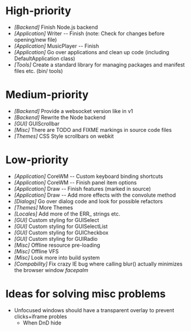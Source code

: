 
# High-priority
* _[Backend]_ Finish Node.js backend
* _[Application]_ Writer -- Finish (note: Check for changes before opening/new file)
* _[Application]_ MusicPlayer -- Finish
* _[Application]_ Go over applications and clean up code (including DefaultApplication class)
* _[Tools]_ Create a standard library for managing packages and manifest files etc. (bin/ tools)

# Medium-priority
* _[Backend]_ Provide a websocket version like in v1
* _[Backend]_ Rewrite the Node backend
* _[GUI]_ GUIScrollbar
* _[Misc]_ There are TODO and FIXME markings in source code files
* _[Themes]_ CSS Style scrollbars on webkit

# Low-priority
* _[Application]_ CoreWM -- Custom keyboard binding shortcuts
* _[Application]_ CoreWM -- Finish panel item options
* _[Application]_ Draw -- Finish features (marked in source)
* _[Application]_ Draw -- Add more effects with the convolute method
* _[Dialogs]_ Go over dialog code and look for possible refactors
* _[Themes]_ More Themes
* _[Locales]_ Add more of the ERR_ strings etc.
* _[GUI]_ Custom styling for GUISelect
* _[GUI]_ Custom styling for GUISelectList
* _[GUI]_ Custom styling for GUICheckbox
* _[GUI]_ Custom styling for GUIRadio
* _[Misc]_ Offline resource pre-loading
* _[Misc]_ Offline VFS
* _[Misc]_ Look more into build system
* _[Compability]_ Fix crazy IE bug where calling blur() actually minimizes the browser window *facepalm*

# Ideas for solving misc problems
* Unfocused windows should have a transparent overlay to prevent clicks+iframe probles
  * When DnD hide
